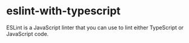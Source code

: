 # eslint-with-typescript
ESLint is a JavaScript linter that you can use to lint either TypeScript or JavaScript code.
